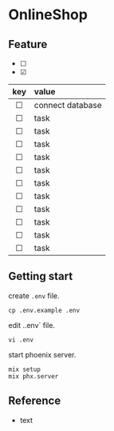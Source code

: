 # OnlineShop

## Feature

- &#x2610;
- &#x2611;

|key|value|
|:---:|:---|
|&#x2610;|connect database|
|&#x2610;|task|
|&#x2610;|task|
|&#x2610;|task|
|&#x2610;|task|
|&#x2610;|task|
|&#x2610;|task|
|&#x2610;|task|
|&#x2610;|task|
|&#x2610;|task|
|&#x2610;|task|
|&#x2610;|task|


## Getting start

create `.env` file.

```shell
cp .env.example .env
```

edit ..env` file.

```shell
vi .env
```

start phoenix server.

```shell
mix setup
mix phx.server
```

## Reference

- text

